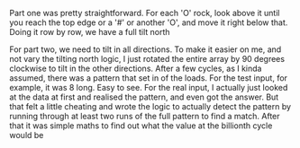 Part one was pretty straightforward. For each 'O' rock, look above it until you reach the top edge or a '#' or another 'O', and move it right below that. Doing it row by row, we have a full tilt north

For part two, we need to tilt in all directions. To make it easier on me, and not vary the tilting north logic, I just rotated the entire array by 90 degrees clockwise to tilt in the other directions. After a few cycles, as I kinda assumed, there was a pattern that set in of the loads. For the test input, for example, it was 8 long. Easy to see. For the real input, I actually just looked at the data at first and realised the pattern, and even got the answer. But that felt a little cheating and wrote the logic to actually detect the pattern by running through at least two runs of the full pattern to find a match. After that it was simple maths to find out what the value at the billionth cycle would be